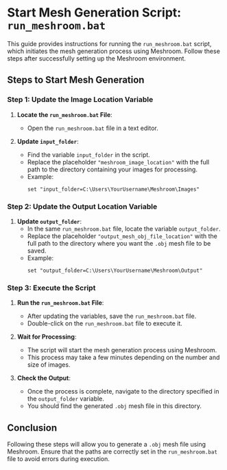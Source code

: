 
# Start Mesh Generation Script: `run_meshroom.bat`

This guide provides instructions for running the `run_meshroom.bat` script, which initiates the mesh generation process using Meshroom. Follow these steps after successfully setting up the Meshroom environment.

## Steps to Start Mesh Generation

### Step 1: Update the Image Location Variable

1. **Locate the `run_meshroom.bat` File**:
   - Open the `run_meshroom.bat` file in a text editor.

2. **Update `input_folder`**:
   - Find the variable `input_folder` in the script.
   - Replace the placeholder `"meshroom_image_location"` with the full path to the directory containing your images for processing.
   - Example:
     ```batch
     set "input_folder=C:\Users\YourUsername\Meshroom\Images"
     ```

### Step 2: Update the Output Location Variable

1. **Update `output_folder`**:
   - In the same `run_meshroom.bat` file, locate the variable `output_folder`.
   - Replace the placeholder `"output_mesh_obj_file_location"` with the full path to the directory where you want the `.obj` mesh file to be saved.
   - Example:
     ```batch
     set "output_folder=C:\Users\YourUsername\Meshroom\Output"
     ```

### Step 3: Execute the Script

1. **Run the `run_meshroom.bat` File**:
   - After updating the variables, save the `run_meshroom.bat` file.
   - Double-click on the `run_meshroom.bat` file to execute it.

2. **Wait for Processing**:
   - The script will start the mesh generation process using Meshroom.
   - This process may take a few minutes depending on the number and size of images.

3. **Check the Output**:
   - Once the process is complete, navigate to the directory specified in the `output_folder` variable.
   - You should find the generated `.obj` mesh file in this directory.

## Conclusion

Following these steps will allow you to generate a `.obj` mesh file using Meshroom. Ensure that the paths are correctly set in the `run_meshroom.bat` file to avoid errors during execution.
